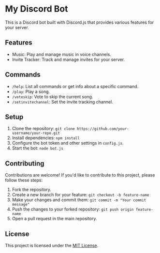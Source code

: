 # My Discord Bot

This is a Discord bot built with Discord.js that provides various features for your server.

## Features

- Music: Play and manage music in voice channels.
- Invite Tracker: Track and manage invites for your server.

## Commands

- `/help`: List all commands or get info about a specific command.
- `/play`: Play a song.
- `/voteskip`: Vote to skip the current song.
- `/setinvitechannel`: Set the invite tracking channel.

## Setup

1. Clone the repository: `git clone https://github.com/your-username/your-repo.git`
2. Install dependencies: `npm install`
3. Configure the bot token and other settings in `config.js`.
4. Start the bot: `node bot.js`

## Contributing

Contributions are welcome! If you'd like to contribute to this project, please follow these steps:

1. Fork the repository.
2. Create a new branch for your feature: `git checkout -b feature-name`
3. Make your changes and commit them: `git commit -m "Your commit message"`
4. Push the changes to your forked repository: `git push origin feature-name`
5. Open a pull request in the main repository.

## License

This project is licensed under the [MIT License](LICENSE).
